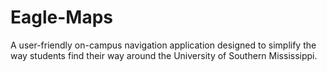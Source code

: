 # Eagle-Maps
A user-friendly on-campus navigation application designed to simplify the way students find their way around the University of Southern Mississippi.
